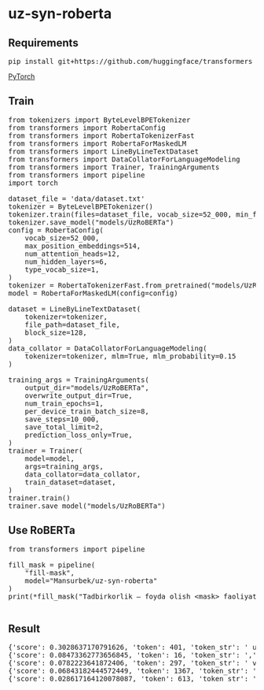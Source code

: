 # uz-syn-roberta

## Requirements
<pre>
pip install git+https://github.com/huggingface/transformers
</pre>
[PyTorch](https://pytorch.org/)

## Train
<pre>from tokenizers import ByteLevelBPETokenizer
from transformers import RobertaConfig
from transformers import RobertaTokenizerFast
from transformers import RobertaForMaskedLM
from transformers import LineByLineTextDataset
from transformers import DataCollatorForLanguageModeling
from transformers import Trainer, TrainingArguments
from transformers import pipeline
import torch

dataset_file = 'data/dataset.txt'
tokenizer = ByteLevelBPETokenizer()
tokenizer.train(files=dataset_file, vocab_size=52_000, min_frequency=2, special_tokens=["&lt;s&gt;", "&lt;pad&gt;", "&lt;/s&gt;", "&lt;unk&gt;", "&lt;mask&gt;",])
tokenizer.save_model("models/UzRoBERTa")
config = RobertaConfig(
    vocab_size=52_000,
    max_position_embeddings=514,
    num_attention_heads=12,
    num_hidden_layers=6,
    type_vocab_size=1,
)
tokenizer = RobertaTokenizerFast.from_pretrained("models/UzRoBERTa", max_len=512)
model = RobertaForMaskedLM(config=config)

dataset = LineByLineTextDataset(
    tokenizer=tokenizer,
    file_path=dataset_file,
    block_size=128,
)
data_collator = DataCollatorForLanguageModeling(
    tokenizer=tokenizer, mlm=True, mlm_probability=0.15
)

training_args = TrainingArguments(
    output_dir="models/UzRoBERTa",
    overwrite_output_dir=True,
    num_train_epochs=1,
    per_device_train_batch_size=8,
    save_steps=10_000,
    save_total_limit=2,
    prediction_loss_only=True,
)
trainer = Trainer(
    model=model,
    args=training_args,
    data_collator=data_collator,
    train_dataset=dataset,
)
trainer.train()
trainer.save_model("models/UzRoBERTa")
</pre>

## Use RoBERTa
<pre>from transformers import pipeline

fill_mask = pipeline(
    "fill-mask",
    model="Mansurbek/uz-syn-roberta"
)
print(*fill_mask("Tadbirkorlik – foyda olish &lt;mask&gt; faoliyat."), sep = '\n')

</pre>

## Result
<pre>
{'score': 0.3028637170791626, 'token': 401, 'token_str': ' uchun', 'sequence': 'Tadbirkorlik – foyda olish uchun faoliyat.'}
{'score': 0.08473362773656845, 'token': 16, 'token_str': ',', 'sequence': 'Tadbirkorlik – foyda olish, faoliyat.'}
{'score': 0.0782223641872406, 'token': 297, 'token_str': ' va', 'sequence': 'Tadbirkorlik – foyda olish va faoliyat.'}
{'score': 0.06843182444572449, 'token': 1367, 'token_str': ' maqsadida', 'sequence': 'Tadbirkorlik – foyda olish maqsadida faoliyat.'}
{'score': 0.028617164120078087, 'token': 613, 'token_str': ' –', 'sequence': 'Tadbirkorlik – foyda olish – faoliyat.'}
</pre>
